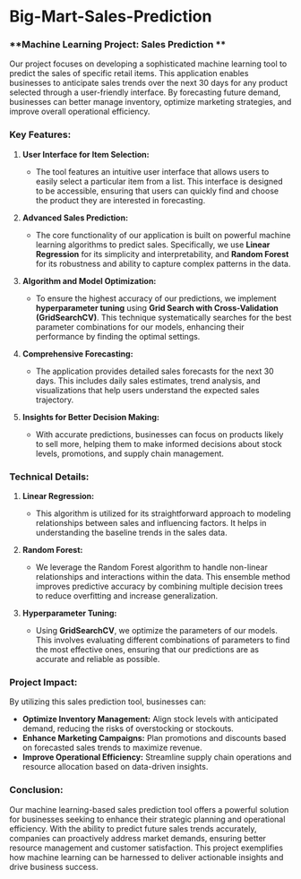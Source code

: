 # Big-Mart-Sales-Prediction
### **Machine Learning Project: Sales Prediction **

Our project focuses on developing a sophisticated machine learning tool to predict the sales of specific retail items. This application enables businesses to anticipate sales trends over the next 30 days for any product selected through a user-friendly interface. By forecasting future demand, businesses can better manage inventory, optimize marketing strategies, and improve overall operational efficiency.

### **Key Features:**

1. **User Interface for Item Selection:**
   - The tool features an intuitive user interface that allows users to easily select a particular item from a list. This interface is designed to be accessible, ensuring that users can quickly find and choose the product they are interested in forecasting.

2. **Advanced Sales Prediction:**
   - The core functionality of our application is built on powerful machine learning algorithms to predict sales. Specifically, we use **Linear Regression** for its simplicity and interpretability, and **Random Forest** for its robustness and ability to capture complex patterns in the data.

3. **Algorithm and Model Optimization:**
   - To ensure the highest accuracy of our predictions, we implement **hyperparameter tuning** using **Grid Search with Cross-Validation (GridSearchCV)**. This technique systematically searches for the best parameter combinations for our models, enhancing their performance by finding the optimal settings.

4. **Comprehensive Forecasting:**
   - The application provides detailed sales forecasts for the next 30 days. This includes daily sales estimates, trend analysis, and visualizations that help users understand the expected sales trajectory.

5. **Insights for Better Decision Making:**
   - With accurate predictions, businesses can focus on products likely to sell more, helping them to make informed decisions about stock levels, promotions, and supply chain management.

### **Technical Details:**

1. **Linear Regression:**
   - This algorithm is utilized for its straightforward approach to modeling relationships between sales and influencing factors. It helps in understanding the baseline trends in the sales data.

2. **Random Forest:**
   - We leverage the Random Forest algorithm to handle non-linear relationships and interactions within the data. This ensemble method improves predictive accuracy by combining multiple decision trees to reduce overfitting and increase generalization.

3. **Hyperparameter Tuning:**
   - Using **GridSearchCV**, we optimize the parameters of our models. This involves evaluating different combinations of parameters to find the most effective ones, ensuring that our predictions are as accurate and reliable as possible.

### **Project Impact:**

By utilizing this sales prediction tool, businesses can:
- **Optimize Inventory Management:** Align stock levels with anticipated demand, reducing the risks of overstocking or stockouts.
- **Enhance Marketing Campaigns:** Plan promotions and discounts based on forecasted sales trends to maximize revenue.
- **Improve Operational Efficiency:** Streamline supply chain operations and resource allocation based on data-driven insights.

### **Conclusion:**

Our machine learning-based sales prediction tool offers a powerful solution for businesses seeking to enhance their strategic planning and operational efficiency. With the ability to predict future sales trends accurately, companies can proactively address market demands, ensuring better resource management and customer satisfaction. This project exemplifies how machine learning can be harnessed to deliver actionable insights and drive business success.
